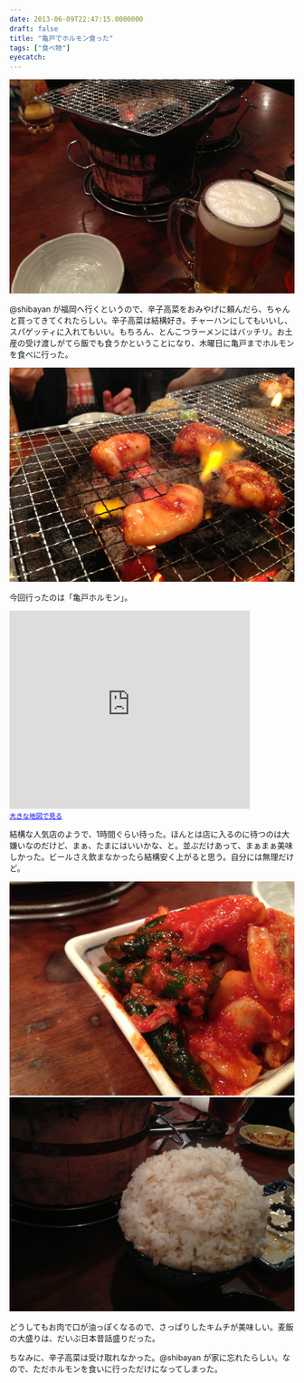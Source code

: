 ```yaml
---
date: 2013-06-09T22:47:15.0000000
draft: false
title: "亀戸でホルモン食った"
tags: ["食べ物"]
eyecatch: 
---
```

<p><span itemscope itemtype="http://schema.org/Photograph"><img src="20130606193809.jpg" alt="f:id:daruyanagi:20130606193809j:plain" title="f:id:daruyanagi:20130606193809j:plain" class="hatena-fotolife" itemprop="image"></span></p><p>@shibayan が福岡へ行くというので、辛子高菜をおみやげに頼んだら、ちゃんと買ってきてくれたらしい。辛子高菜は結構好き。チャーハンにしてもいいし、スパゲッティに入れてもいい。もちろん、とんこつラーメンにはバッチリ。お土産の受け渡しがてら飯でも食うかということになり、木曜日に亀戸までホルモンを食べに行った。</p><p><span itemscope itemtype="http://schema.org/Photograph"><img src="20130606194510.jpg" alt="f:id:daruyanagi:20130606194510j:plain" title="f:id:daruyanagi:20130606194510j:plain" class="hatena-fotolife" itemprop="image"></span></p><p>今回行ったのは「亀戸ホルモン」。</p><p><iframe width="425" height="350" frameborder="0" scrolling="no" marginheight="0" marginwidth="0" src="https://maps.google.co.jp/maps?q=%E4%BA%80%E6%88%B8+%E3%83%9B%E3%83%AB%E3%83%A2%E3%83%B3&amp;ie=UTF8&amp;hl=ja&amp;hq=%E4%BA%80%E6%88%B8+%E3%83%9B%E3%83%AB%E3%83%A2%E3%83%B3&amp;hnear=&amp;radius=15000&amp;t=m&amp;brcurrent=3,0x601888c69d7c713f:0x1104ec62555a1200,0&amp;cid=2731180440400718565&amp;ll=35.709096,139.829693&amp;spn=0.024393,0.036478&amp;z=14&amp;iwloc=A&amp;output=embed"></iframe><br /><small><a href="https://maps.google.co.jp/maps?q=%E4%BA%80%E6%88%B8+%E3%83%9B%E3%83%AB%E3%83%A2%E3%83%B3&amp;ie=UTF8&amp;hl=ja&amp;hq=%E4%BA%80%E6%88%B8+%E3%83%9B%E3%83%AB%E3%83%A2%E3%83%B3&amp;hnear=&amp;radius=15000&amp;t=m&amp;brcurrent=3,0x601888c69d7c713f:0x1104ec62555a1200,0&amp;cid=2731180440400718565&amp;ll=35.709096,139.829693&amp;spn=0.024393,0.036478&amp;z=14&amp;iwloc=A&amp;source=embed" style="color:#0000FF;text-align:left">大きな地図で見る</a></small></p><p>結構な人気店のようで、1時間ぐらい待った。ほんとは店に入るのに待つのは大嫌いなのだけど、まぁ、たまにはいいかな、と。並ぶだけあって、まぁまぁ美味しかった。ビールさえ飲まなかったら結構安く上がると思う。自分には無理だけど。</p><p><span itemscope itemtype="http://schema.org/Photograph"><img src="20130606193925.jpg" alt="f:id:daruyanagi:20130606193925j:plain" title="f:id:daruyanagi:20130606193925j:plain" class="hatena-fotolife" itemprop="image"></span><span itemscope itemtype="http://schema.org/Photograph"><img src="20130606194354.jpg" alt="f:id:daruyanagi:20130606194354j:plain" title="f:id:daruyanagi:20130606194354j:plain" class="hatena-fotolife" itemprop="image"></span></p><p>どうしてもお肉で口が油っぽくなるので、さっぱりしたキムチが美味しい。麦飯の大盛りは、だいぶ日本昔話盛りだった。</p><p>ちなみに、辛子高菜は受け取れなかった。@shibayan が家に忘れたらしい。なので、ただホルモンを食いに行っただけになってしまった。</p>
